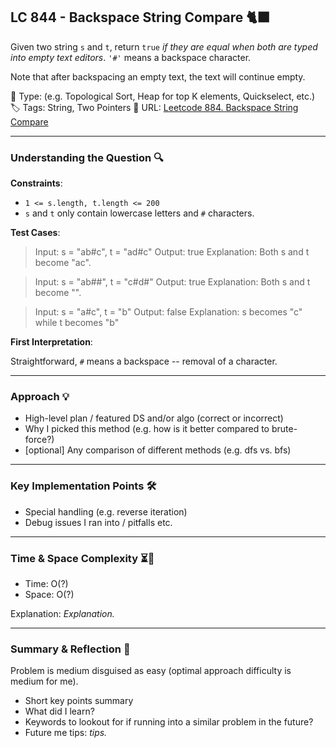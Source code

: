 ## LC 844 - Backspace String Compare 🐈‍⬛

Given two string `s` and `t`, return `true` _if they are equal when both are typed into empty text editors_. `'#'` means a backspace character.

Note that after backspacing an empty text, the text will continue empty.

🧩 Type: (e.g. Topological Sort, Heap for top K elements, Quickselect, etc.)
🏷️ Tags: String, Two Pointers
🔗 URL: [Leetcode 884. Backspace String Compare](<[link](https://leetcode.com/problems/backspace-string-compare/description/)>)

---

### Understanding the Question 🔍

**Constraints**:

- `1 <= s.length, t.length <= 200`
- `s` and `t` only contain lowercase letters and `#` characters.

**Test Cases**:

> Input: s = "ab#c", t = "ad#c"
> Output: true
> Explanation: Both s and t become "ac".

> Input: s = "ab##", t = "c#d#"
> Output: true
> Explanation: Both s and t become "".

> Input: s = "a#c", t = "b"
> Output: false
> Explanation: s becomes "c" while t becomes "b"

**First Interpretation**:

Straightforward, `#` means a backspace -- removal of a character.

---

### Approach 💡

- High-level plan / featured DS and/or algo (correct or incorrect)
- Why I picked this method (e.g. how is it better compared to brute-force?)
- [optional] Any comparison of different methods (e.g. dfs vs. bfs)

---

### Key Implementation Points 🛠️

- Special handling (e.g. reverse iteration)
- Debug issues I ran into / pitfalls etc.

---

### Time & Space Complexity ⏳🌌

- Time: O(?)
- Space: O(?)

Explanation: _Explanation._

---

### Summary & Reflection 💭

Problem is medium disguised as easy (optimal approach difficulty is medium for me).

- Short key points summary
- What did I learn?
- Keywords to lookout for if running into a similar problem in the future?
- Future me tips: _tips._
